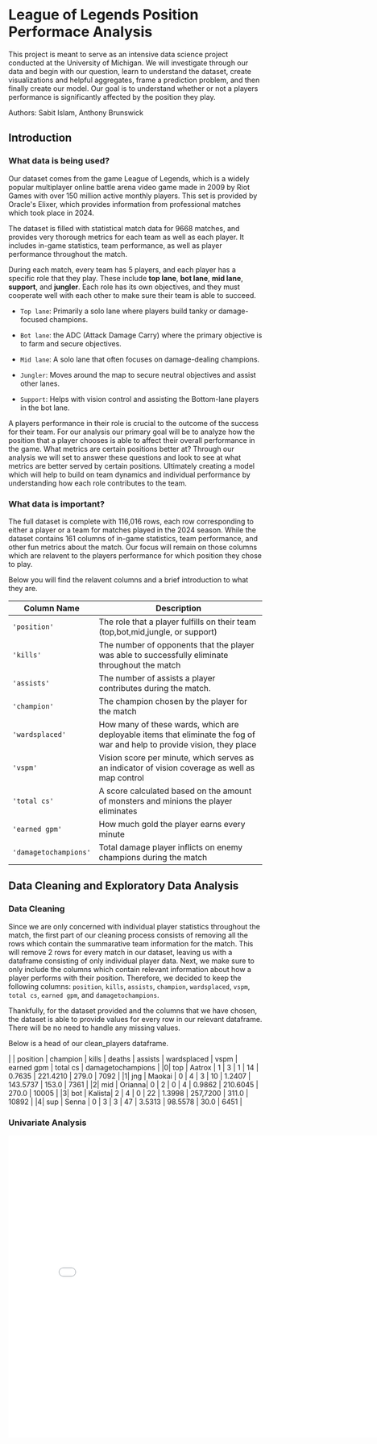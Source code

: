 # League of Legends Position Performace Analysis

This project is meant to serve as an intensive data science project conducted at the University of Michigan. We will investigate through our data and begin with our question, learn to understand the dataset, create visualizations and helpful aggregates, frame a prediction problem, and then finally create our model. Our goal is to understand whether or not a players performance is significantly affected by the position they play. 

Authors: Sabit Islam, Anthony Brunswick 


## Introduction 
### What data is being used? 
Our dataset comes from the game League of Legends, which is a widely popular multiplayer online battle arena video game made in 2009 by Riot Games with over 150 million active monthly players. This set is provided by Oracle's Elixer, which provides information from professional matches which took place in 2024.

The dataset is filled with statistical match data for 9668 matches, and provides very thorough metrics for each team as well as each player. It includes in-game statistics, team performance, as well as player performance throughout the match.

During each match, every team has 5 players, and each player has a specific role that they play. These include **top lane**, **bot lane**, **mid lane**, **support**, and **jungler**. Each role has its own objectives, and they must cooperate well with each other to make sure their team is able to succeed.

- `Top lane`: Primarily a solo lane where players build tanky or damage-focused champions.

- `Bot lane`: the ADC (Attack Damage Carry) where the primary objective is to farm and secure objectives.

- `Mid lane`:  A solo lane that often focuses on damage-dealing champions.

- `Jungler`: Moves around the map to secure neutral objectives and assist other lanes.

- `Support`:   Helps with vision control and assisting the Bottom-lane players in the bot lane.

A players performance in their role is crucial to the outcome of the success for their team. For our analysis our primary goal will be to analyze how the position that a player chooses is able to affect their overall performance in the game. What metrics are certain positions better at? Through our analysis we will set to answer these questions and look to see at what metrics are better served by certain positions. Ultimately creating a model which will help to build on team dynamics and individual performance by understanding how each role contributes to the team. 

### What data is important? 
The full dataset is complete with 116,016 rows, each row corresponding to either a player or a team for matches played in the 2024 season. While the dataset contains 161 columns of in-game statistics, team performance, and other fun metrics about the match. Our focus will remain on those columns which are relavent to the players performance for which position they chose to play. 

Below you will find the relavent columns and a brief introduction to what they are.


|Column Name                 |Description| 
|---                         |---        |
|`'position'`                |The role that a player fulfills on their team (top,bot,mid,jungle, or support)| 
|`'kills'`                   |The number of opponents that the player was able to successfully eliminate throughout the match| 
|`'assists'`                 |The number of assists a player contributes during the match.|
|`'champion'`                |The champion chosen by the player for the match| 
|`'wardsplaced'`             |How many of these wards, which are deployable items that eliminate the fog of war and help to provide vision, they place| 
|`'vspm'`                    |Vision score per minute, which serves as an indicator of vision coverage as well as map control| 
|`'total cs'`                |A score calculated based on the amount of monsters and minions the player eliminates|
|`'earned gpm'`              |How much gold the player earns every minute| 
|`'damagetochampions'`       |Total damage player inflicts on enemy champions during the match| 


## Data Cleaning and Exploratory Data Analysis
### Data Cleaning 
Since we are only concerned with individual player statistics throughout the match, the first part of our cleaning process consists of removing all the rows which contain the summarative team information for the match. This will remove 2 rows for every match in our dataset, leaving us with a dataframe consisting of only individual player data. Next, we make sure to only include the columns which contain relevant information about how a player performs with their position. Therefore, we decided to keep the following columns: `position`, `kills`, `assists`, `champion`, `wardsplaced`, `vspm`, `total cs`, `earned gpm`, and `damagetochampions`. 

Thankfully, for the dataset provided and the columns that we have chosen, the dataset is able to provide values for every row in our relevant dataframe. There will be no need to handle any missing values. 

Below is a head of our clean_players dataframe. 

| | position | champion | kills | deaths | assists | wardsplaced | vspm | earned gpm | total cs | damagetochampions | 
|0| top | Aatrox | 1 | 3 | 1 | 14 | 0.7635 | 221.4210 | 279.0 | 7092 | 
|1| jng | Maokai | 0 | 4 | 3 | 10 | 1.2407 | 143.5737 | 153.0 | 7361 | 
|2| mid | Orianna| 0 | 2 | 0 | 4 | 0.9862 | 210.6045 | 270.0 | 10005 | 
|3| bot | Kalista| 2 | 4 | 0 | 22 | 1.3998 | 257,7200 | 311.0 | 10892 | 
|4| sup | Senna | 0 | 3 | 3 | 47 | 3.5313 | 98.5578 | 30.0 | 6451 | 

### Univariate Analysis

<iframe
  src="assets/univariate_graph.html"
  width="800"
  height="600"
  frameborder="0"
></iframe>
